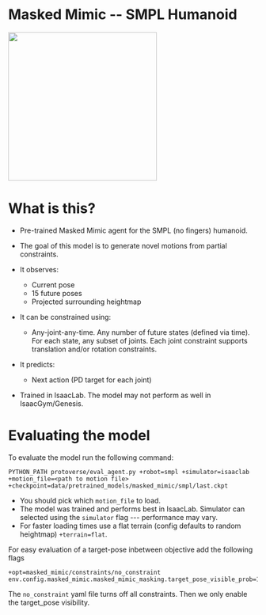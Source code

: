 # Masked Mimic -- SMPL Humanoid

<div float="center">
    <img src="assets/inbetweening.gif" width="300"/>
</div>

# What is this?

- Pre-trained Masked Mimic agent for the SMPL (no fingers) humanoid.
- The goal of this model is to generate novel motions from partial constraints.
- It observes:
  - Current pose
  - 15 future poses
  - Projected surrounding heightmap
- It can be constrained using:
  - Any-joint-any-time. Any number of future states (defined via time). For each state, any subset of joints. Each joint constraint supports translation and/or rotation constraints.
- It predicts:
  - Next action (PD target for each joint)


- Trained in IsaacLab. The model may not perform as well in IsaacGym/Genesis.

# Evaluating the model
To evaluate the model run the following command:

```
PYTHON_PATH protoverse/eval_agent.py +robot=smpl +simulator=isaaclab +motion_file=<path to motion file> +checkpoint=data/pretrained_models/masked_mimic/smpl/last.ckpt
```

- You should pick which `motion_file` to load.
- The model was trained and performs best in IsaacLab. Simulator can selected using the `simulator` flag --- performance may vary.
- For faster loading times use a flat terrain (config defaults to random heightmap) `+terrain=flat`.

For easy evaluation of a target-pose inbetween objective add the following flags
```
+opt=masked_mimic/constraints/no_constraint env.config.masked_mimic.masked_mimic_masking.target_pose_visible_prob=1
```
The `no_constraint` yaml file turns off all constraints. Then we only enable the target_pose visibility.